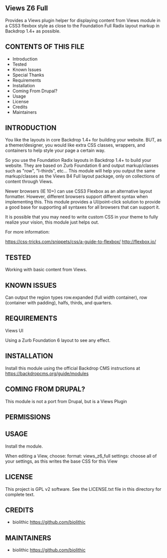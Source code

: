 Views Z6 Full
------------------------

Provides a Views plugin helper for displaying content from Views module in a CSS3 flexbox style as close to the Foundation Full Radix layout markup in Backdrop 1.4+ as possible.

CONTENTS OF THIS FILE
---------------------

 - Introduction
 - Tested
 - Known Issues
 - Special Thanks
 - Requirements
 - Installation
 - Coming From Drupal?
 - Usage
 - License
 - Credits
 - Maintainers

INTRODUCTION
------------

You like the layouts in core Backdrop 1.4+ for building your website.  BUT, as a themer/designer, you would like extra CSS classes, wrappers, and containers to help style your page a certain way.

So you use the Foundation Radix layouts in Backdrop 1.4+ to build your website.  They are based on Zurb Foundation 6 and output markup/classes such as "row", "l-thirds", etc... This module will help you output the same markup/classes as the Views B4 Full layout package, only on collections of content through Views.

Newer browsers (IE 10+) can use CSS3 Flexbox as an alternative layout formatter.
However, different browsers support different syntax when implementing this.
This module provides a UI/point-click solution to provide a good base for supporting all syntaxes for all browsers that can support it.

It is possible that you may need to write custom CSS in your theme to fully realize your vision, this module just helps out.

For more information:

https://css-tricks.com/snippets/css/a-guide-to-flexbox/
http://flexbox.io/


TESTED
-----

Working with basic content from Views.

KNOWN ISSUES
---------------------

Can output the region types row.expanded (full width container), row (container with padding), halfs, thirds, and quarters.

REQUIREMENTS
------------

Views UI

Using a Zurb Foundation 6 layout to see any effect.

INSTALLATION
------------

Install this module using the official Backdrop CMS instructions at https://backdropcms.org/guide/modules

COMING FROM DRUPAL?
-------------------

This module is not a port from Drupal, but is a Views Plugin

PERMISSIONS
------------


USAGE
-----

Install the module.

When editing a View, choose:
format: views_z6_full
settings: choose all of your settings, as this writes the base CSS for this View

LICENSE
-------

This project is GPL v2 software. See the LICENSE.txt file in this directory for complete text.

CREDITS
-----------

 - biolithic <https://github.com/biolithic>

MAINTAINERS
-----------

 - biolithic <https://github.com/biolithic>
